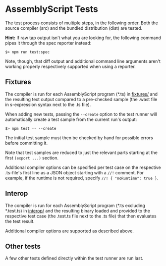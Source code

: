 AssemblyScript Tests
====================

The test process consists of multiple steps, in the following order. Both the source compiler (src) and the bundled distribution (dist) are tested.

**Hint:** If raw tap output isn't what you are looking for, the following command pipes it through the spec reporter instead:

```
$> npm run test:spec
```

Note, though, that diff output and additional command line arguments aren't working properly respectively supported when using a reporter.

Fixtures
--------

The compiler is run for each AssemblyScript program (*.ts) in [fixtures/](./fixtures) and the resulting text output compared to a pre-checked sample (the .wast file in s-expression syntax next to the .ts file).

When adding new tests, passing the `--create` option to the test runner will automatically create a test sample from the current run's output:

```
$> npm test -- --create
```

The initial test sample must then be checked by hand for possible errors before committing it.

Note that test samples are reduced to just the relevant parts starting at the first `(export ...)` section.

Additional compiler options can be specified per test case on the respective .ts-file's first line as a JSON object starting with a `//!` comment. For example, if the runtime is not required, specify `//! { "noRuntime": true }`.

Interop
-------

The compiler is run for each AssemblyScript program (*.ts excluding *.test.ts) in [interop/](./interop) and the resulting binary loaded and provided to the respective test case (the .test.ts file next to the .ts file) that then evaluates the test result.

Additional compiler options are supported as described above.

Other tests
-----------

A few other tests defined directly within the test runner are run last.
